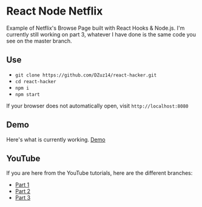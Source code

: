 # React Node Netflix

Example of Netflix's Browse Page built with React Hooks & Node.js. I'm currently still working on part 3, whatever I have done is the same code you see on the master branch.

## Use

- `git clone https://github.com/DZuz14/react-hacker.git`
- `cd react-hacker`
- `npm i`
- `npm start`

If your browser does not automatically open, visit `http://localhost:8080`

## Demo

Here's what is currently working. [Demo](https://dzuz14.github.io/react-node-netflix/)

## YouTube

If you are here from the YouTube tutorials, here are the different branches:

- [Part 1](https://github.com/DZuz14/react-node-netflix/tree/part-1)
- [Part 2](https://github.com/DZuz14/react-node-netflix/tree/part-2)
- [Part 3](https://github.com/DZuz14/react-node-netflix/tree/part-3)

